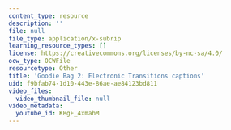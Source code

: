 ```yaml
---
content_type: resource
description: ''
file: null
file_type: application/x-subrip
learning_resource_types: []
license: https://creativecommons.org/licenses/by-nc-sa/4.0/
ocw_type: OCWFile
resourcetype: Other
title: 'Goodie Bag 2: Electronic Transitions captions'
uid: f9bfab74-1d10-443e-86ae-ae84123bd811
video_files:
  video_thumbnail_file: null
video_metadata:
  youtube_id: KBgF_4xmahM
---
```

